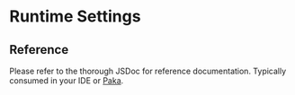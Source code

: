 # Runtime Settings

## Reference

Please refer to the thorough JSDoc for reference documentation. Typically consumed in your IDE or [Paka](https://paka.dev/npm/nexus-prisma).
